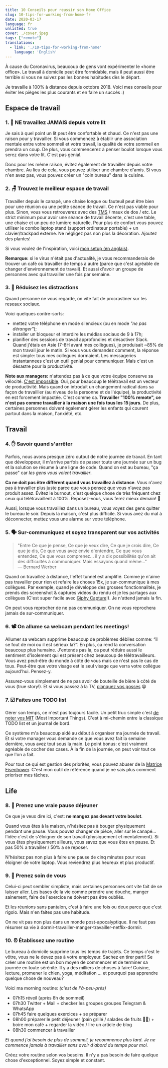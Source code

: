 ```yaml
---
title: 10 Conseils pour reussir son Home Office
slug: 10-tips-for-working-from-home-fr
date: 2020-03-17
language: fr
unlisted: true
cover: ./cover.jpeg
tags: ["remote"]
translations:
  - link: './10-tips-for-working-from-home'
    language: 'English'
---
```


À cause du Coronavirus, beaucoup de gens vont expérimenter le «home office». Le travail à domicile peut être formidable, mais il peut aussi être terrible si vous ne suivez pas les bonnes habitudes dès le départ.

Je travaille à 100% à distance depuis octobre 2018. Voici mes conseils pour éviter les pièges les plus courants et en faire un succès :)


## Espace de travail

### 1. 🛌 NE travaillez JAMAIS depuis votre lit
Je sais à quel point un lit peut être confortable et chaud. Ce n'est pas une raison pour y travailler. Si vous commencez à établir une association mentale entre votre sommeil et votre travail, la qualité de votre sommeil en prendra un coup. De plus, vous commencerez à penser boulot lorsque vous serez dans votre lit. C'est pas génial.

Donc pour les même raison, évitez également de travailler depuis votre chambre. Au lieu de cela, vous pouvez utiliser une chambre d'amis. Si vous n'en avez pas, vous pouvez créer un "coin bureau" dans la cuisine.


### 2. 🪑 Trouvez le meilleur espace de travail
Travailler depuis le canapé, une chaise longue ou fauteuil peut être bien pour une réunion ou une petite séance de travail. Ce n'est pas viable pour plus. Sinon, vous vous retrouverez avec des [TMS](https://fr.wikipedia.org/wiki/Trouble_musculosquelettique) / maux de dos / etc. Le strict minimum pour avoir une séance de travail décente, c'est une table, une chaise et un peu de lumière naturelle. Pour plus de confort vous pouvez utiliser le combo laptop stand (support ordinateur portable) + un clavier/trackpad externe. Ne négligez pas non plus la décoration. Ajoutez des plantes!

Si vous voulez de l'inspiration, voici [mon setup (en anglais)](/uses).

**Remarque:** si le virus n'était pas d'actualité, je vous recommanderais de trouver un café où travailler de temps à autre (parce que c'est agréable de changer d'environnement de travail). Et aussi d'avoir un groupe de personnes avec qui travailler une fois par semaine.


### 3. 📲 Réduisez les distractions
Quand personne ne vous regarde, on vite fait de procrastiner sur les reseaux sociaux.

Voici quelques contre-sorts:
* mettez votre téléphone en mode silencieux (ou en mode *"ne pas déranger"*);
* installer un bloqueur et interdire les médias sociaux de 9 à 17h;
* planifier des sessions de travail approfondies et désactiver Slack. Quand j'étais en Asie (7-8H avant mes collègues), je produisait ~85% de mon travail jour le matin. Si vous vous demandez comment, la réponse est simple: tous mes collegues dormaient. Les messageries instantannees c'est un outil genial pour communiquer. Mais c'est un désastre pour la productivité.

**Note aux managers:** 
n'attendez pas à ce que votre équipe conserve sa vélocité. [C'est impossible](https://twitter.com/dhh/status/1239626937577828352). Oui, pour beaucoup le télétravail est un vecteur de productivité. Mais quand on introduit un changement radical dans sa façon de travailller (au niveau de la personne et de l'équipe), la productivité en est forcement impactée. C'est comme ca. **Travailler "100% remote", ce n'est pas comme travailler à la maison une fois tous les 15 jours**. De plus, certaines personnes doivent également gérer les enfants qui courent partout dans la maison, l'anxiété, etc.


## Travail

### 4. ✋ Savoir quand s'arrêter

Parfois, nous avons presque zéro output de notre journée de travail. En tant que développeur, il m'arrive parfois de passer toute une journée sur un bug et la solution se résume à une ligne de code. Quand on est au bureau, "ça passe" car *les gens vous voient travailler*.

**Ca ne doit pas être différent quand vous travaillez à distance**. Vous n'avez pas à travailler plus juste parce que vous pensez que vous n'avez pas produit assez. Evitez le burnout, c'est quelque chose de très fréquent chez ceux qui télétravaillent à 100%. Reposez-vous, vous ferez mieux demain! 💪

Aussi, lorsque vous travaillez dans un bureau, vous voyez des gens quitter le bureau le soir. Depuis la maison, c'est plus difficile. Si vous avez du mal à déconnecter, mettez vous une alarme sur votre téléphone.

### 5. 🗣 Sur-communiquez et soyez transparent sur vos activités

> "Entre Ce que je pense, Ce que je veux dire, Ce que je crois dire, Ce que je dis, Ce que vous avez envie d'entendre, Ce que vous entendez, Ce que vous comprenez... il y a dix possibilités qu'on ait des difficultés à communiquer. Mais essayons quand même..."  
> — Bernard Werber

Quand on travaillez à distance, l'effet tunnel est amplifié. Comme je n'aime pas travailler pour rien et refaire les choses 15x, je sur-communique à mes collègues. Par exemple, quand je développe des grosses fonctionnalités, je prends des screenshot & captures vidéos du rendu et je les partages aux collègues (C'est super facile avec [Giphy Capture](https://giphy.com/apps/giphycapture)!). Je n'attend jamais la fin.

On peut vous reprocher de ne pas communiquer. On ne vous reprochera jamais de sur-communiquer.


### 6. 📽 On allume sa webcam pendant les meetings!
Allumer sa webcam supprime beaucoup de problèmes débiles comme: “il se fout de moi ou il est sérieux la?“. En plus, ca rend la conversation beaucoup plus humaine. J'entends pas la, ca peut réduire aussi le sentiment d'isolement qui est présent chez beaucoup de télétravailleurs. Vous avez peut-être du monde à côté de vous mais ce n'est pas le cas de tous. Peut-être que votre visage est le seul visage que verra votre collègue aujourd'hui. Pensez-y.

Assurez-vous simplement de ne pas avoir de bouteille de bière à côté de vous (true story!). Et si vous passez à la TV, [planquez vos gosses](https://www.youtube.com/watch?v=Mh4f9AYRCZY&feature=emb_title) 😁


### 7. ☑️ Faites une TODO list
Gérer son temps, ce n'est pas toujours facile. Un petit truc simple c'est [de noter vos MIT](https://about.gitlab.com/blog/2018/05/17/eliminating-distractions-and-getting-things-done/#2-write-down-your-mits) (Most Important Things). C'est à mi-chemin entre la classique TODO list et un journal de bord.

Ce système m'a beaucoup aidé au début à organiser ma journée de travail. Et si votre manager vous demande ce que vous avez fait la semaine dernière, vous avez tout sous la main. Le point bonus: c'est vraiment agréable de cocher des cases. À la fin de la journée, on peut voir tout ce que l'on a fait.

Pour tout ce qui est gestion des priorités, vous pouvez abuser de la [Matrice Eisenhower](https://www.eisenhower.me/eisenhower-matrix/). C'est mon outil de référence quand je ne sais plus comment prioriser mes tâches.


## Life

### 8. 🍛 Prenez une vraie pause déjeuner
Ce que je veux dire ici, c'est: **ne mangez pas devant votre boulot**.

Quand vous êtes à la maison, n'hésitez pas à bouger physiquement pendant une pause. Vous pouvez changer de pièce, aller sur le canapé… l'idée c'est de s'éloigner de son travail (physiquement et mentalement). Si vous êtes physiquement ailleurs, vous savez que vous êtes en pause. Et pas 50% a travailler / 50% a se reposer.

N'hésitez pas non plus à faire une pause de cinq minutes pour vous éloigner de votre laptop. Vous reviendrez plus heureux et plus productif.


### 9. 🍃 Prenez soin de vous
Celui-ci peut sembler simpliste, mais certaines personnes ont vite fait de se laisser aller. Les bases de la vie comme prendre une douche, manger sainement, faire de l'exercice ne doivent pas être oubliés.

Et les réunions sans pantalon, c'est à faire une fois ou deux parce que c'est rigolo. Mais n'en faites pas une habitude.

On ne vit pas non plus dans un monde post-apocalyptique. Il ne faut pas résumer sa vie à dormir-travailler-manger-travailler-netflix-dormir.


### 10. ⏰ Établissez une routine
Le bureau à domicile supprime tous les temps de trajets. Ce temps c'est le vôtre, vous ne le devez pas à votre employeur. Sachez en tirer parti! Se créer une routine est un bon moyen de commencer et de terminer sa journée en toute sérénité. Il y a des milliers de choses à faire! Cuisine, lecture, promener le chien, yoga, méditation ... et pourquoi pas apprendre quelque chose de nouveau?

Voici ma morning routine: *(c'est de l'à-peu-près)*
* 07h15 réveil (après 8h de sommeil)
* 07h30 Twitter + Mail + checker les groupes groupes Telegram & WhatsApp
* 07h45 faire quelques exercices + se préparer
* 08h00 préparer le petit déjeuner (pain grillé / salades de fruits 👨‍🍳) + boire mon café + regarder la vidéo / lire un article de blog
* 08h30 commencer à travailler

*Et quand j'ai besoin de plus de sommeil, je recommence plus tard. Je ne commence jamais à travailler sans avoir d'abord du temps pour moi.*

Créez votre routine selon vos besoins. Il n'y a pas besoin de faire quelque chose d'exceptionnel. Soyez simple et constant.